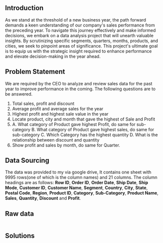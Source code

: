 ## Introduction
As we stand at the threshold of a new business year, the path forward demands a keen understanding of our company's sales performance from the preceding year. To navigate this journey effectively and make informed decisions, we embark on a data analysis project that will unearth valuable insights. By scrutinizing specific segments, quarters, months, products, and cities, we seek to pinpoint areas of significance. This project's ultimate goal is to equip us with the strategic insight required to enhance performance and elevate decision-making in the year ahead.
## Problem Statement
We are required by the CEO to analyze and review sales data for the past year to improve 
performance in the coming. The following questions are to be answered.
1.	Total sales, profit and discount
2.	Average profit and average sales for the year
3.	Highest profit and highest sale value in the year
4.	Locate product, city and month that gave the highest of Sale and Profit
5.	A. What category of Product gave highest Profit, do same for sub-category
    B. What category of Product gave highest sales, do same for sub-category
    C. Which Category has the highest quantity
  	D. What is the relationship between discount and quantity
6.	Show profit and sales by month, do same for Quarter. 

## Data Sourcing
The data was provided to my via google drive, It contains one sheet with 9995 rows(one of which is the column names) and 21 columns. The column headings are as follows: **Row ID**, **Order ID**, **Order Date**, **Ship Date**, **Ship Mode**, **Customer ID**, **Customer Name**, **Segment**, **Country**, **City**, **State**, **Postal Code**, **Region**, **Product ID**, **Category**, **Sub-Category**, **Product Name**, **Sales**, **Quantity**, **Discount** and **Profit**.
## Raw data
![]()
## Solutions



